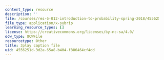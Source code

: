 ```yaml
---
content_type: resource
description: ''
file: /courses/res-6-012-introduction-to-probability-spring-2018/4556251d3d2a65a8b404f886464cf4dd_MzvRQFYUEFU.srt
file_type: application/x-subrip
learning_resource_types: []
license: https://creativecommons.org/licenses/by-nc-sa/4.0/
ocw_type: OCWFile
resourcetype: Other
title: 3play caption file
uid: 4556251d-3d2a-65a8-b404-f886464cf4dd
---
```

